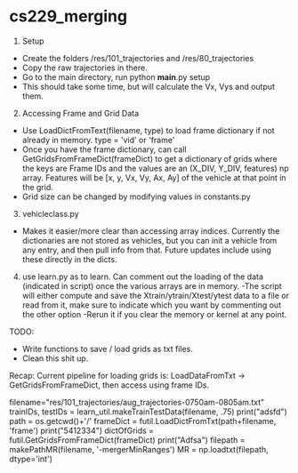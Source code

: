 # cs229_merging

1) Setup

- Create the folders /res/101_trajectories and /res/80_trajectories
- Copy the raw trajectories in there.
- Go to the main directory, run python __main__.py setup
- This should take some time, but will calculate the Vx, Vys
  and output them.

2) Accessing Frame and Grid Data
- Use LoadDictFromText(filename, type) to load frame dictionary if
not already in memory.  type = 'vid' or 'frame'
- Once you have the frame dictionary, can call
 GetGridsFromFrameDict(frameDict) to get a dictionary of grids where
 the keys are Frame IDs and the values are an (X_DIV, Y_DIV, features)
 np array.  Features will be [x, y, Vx, Vy, Ax, Ay] of the vehicle
 at that point in the grid.
- Grid size can be changed by modifying values in constants.py

3) vehicleclass.py
- Makes it easier/more clear than accessing array indices.  Currently
the dictionaries are not stored as vehicles, but you can init a vehicle
from any entry, and then pull info from that.  Future updates include
using these directly in the dicts.

4) use learn.py as to learn. Can comment out the loading of
the data (indicated in script) once the various arrays are in memory. 
-The script will either compute and save the Xtrain/ytrain/Xtest/ytest data
to a file or read from it, make sure to indicate which you want by 
commenting out the other option
-Rerun it if you clear the memory or kernel at any point.

TODO:
- Write functions to save / load grids as txt files.
- Clean this shit up.

 Recap:
 Current pipeline for loading grids is:
 LoadDataFromTxt -> GetGridsFromFrameDict, then access using frame IDs.
 
 filename="res/101_trajectories/aug_trajectories-0750am-0805am.txt"
trainIDs, testIDs = learn_util.makeTrainTestData(filename, .75)
print("adsfd")
path = os.getcwd()+'/'
frameDict = futil.LoadDictFromTxt(path+filename, 'frame')
print("5412334")
dictOfGrids = futil.GetGridsFromFrameDict(frameDict)
print("Adfsa")
filepath = makePathMR(filename, '-mergerMinRanges')
MR = np.loadtxt(filepath, dtype='int')
